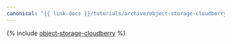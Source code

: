 ```yaml
---
canonical: "{{ link-docs }}/tutorials/archive/object-storage-cloudberry"
---
```


{% include [object-storage-cloudberry](../../_tutorials/archive/object-storage-cloudberry.md) %}
